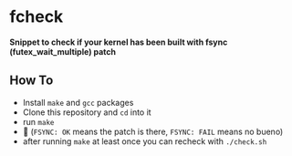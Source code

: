 # fcheck

**Snippet to check if your kernel has been built with fsync (futex_wait_multiple) patch**

## How To

- Install `make` and `gcc` packages
- Clone this repository and `cd` into it
- run `make`
- :money_with_wings: (`FSYNC: OK` means the patch is there, `FSYNC: FAIL` means no bueno)
- after running `make` at least once you can recheck with `./check.sh`

